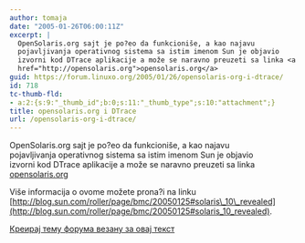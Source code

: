 ```yaml
---
author: tomaja
date: "2005-01-26T06:00:11Z"
excerpt: |
  OpenSolaris.org sajt je po?eo da funkcioniše, a kao najavu
  pojavljivanja operativnog sistema sa istim imenom Sun je objavio
  izvorni kod DTrace aplikacije a može se naravno preuzeti sa linka <a
  href="http://opensolaris.org">opensolaris.org</a>
guid: https://forum.linuxo.org/2005/01/26/opensolaris-org-i-dtrace/
id: 718
tc-thumb-fld:
- a:2:{s:9:"_thumb_id";b:0;s:11:"_thumb_type";s:10:"attachment";}
title: opensolaris.org i DTrace
url: /opensolaris-org-i-dtrace/
---
```

OpenSolaris.org sajt je po?eo da funkcioniše, a kao najavu  
pojavljivanja operativnog sistema sa istim imenom Sun je objavio  
izvorni kod DTrace aplikacije a može se naravno preuzeti sa linka [opensolaris.org](http://opensolaris.org)<!--break-->

  
Više informacija o ovome možete prona?i na linku [http://blog.sun.com/roller/page/bmc/20050125#solaris\_10\_revealed](http://blog.sun.com/roller/page/bmc/20050125#solaris_10_revealed).

[Креирај тему форума везану за овај текст](https://linuxo.org/nova-tema-na-forumu/?se_pid=718)